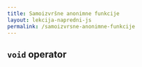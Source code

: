 ```yaml
---
title: Samoizvršne anonimne funkcije
layout: lekcija-napredni-js
permalink: /samoizvrsne-anonimne-funkcije
---
```


## `void` operator